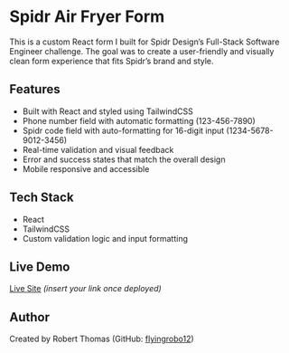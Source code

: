 # Spidr Air Fryer Form

This is a custom React form I built for Spidr Design’s Full-Stack Software Engineer challenge. The goal was to create a user-friendly and visually clean form experience that fits Spidr’s brand and style.

## Features

- Built with React and styled using TailwindCSS
- Phone number field with automatic formatting (123-456-7890)
- Spidr code field with auto-formatting for 16-digit input (1234-5678-9012-3456)
- Real-time validation and visual feedback
- Error and success states that match the overall design
- Mobile responsive and accessible

## Tech Stack

- React
- TailwindCSS
- Custom validation logic and input formatting

## Live Demo

[Live Site](https://spidr-airfryer-form.vercel.app/) *(insert your link once deployed)*

## Author

Created by Robert Thomas (GitHub: [flyingrobo12](https://github.com/flyingrobo12))
